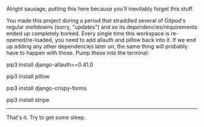 Alright sausage, putting this here because you'll inevitably forget this stuff.

You made this project during a period that straddled several of Gitpod's regular meltdowns (sorry, "updates") and so its dependencies/requirements ended up completely borked. Every single time this workspace is re-opened/re-loaded, you need to add allauth and pillow back into it. If we end up adding any other dependencies later on, the same thing will probably have to happen with those. Pump these into the terminal:

pip3 install django-allauth==0.41.0

pip3 install pillow

pip3 install django-crispy-forms

pip3 install stripe

---

That's it. Try to get some sleep.